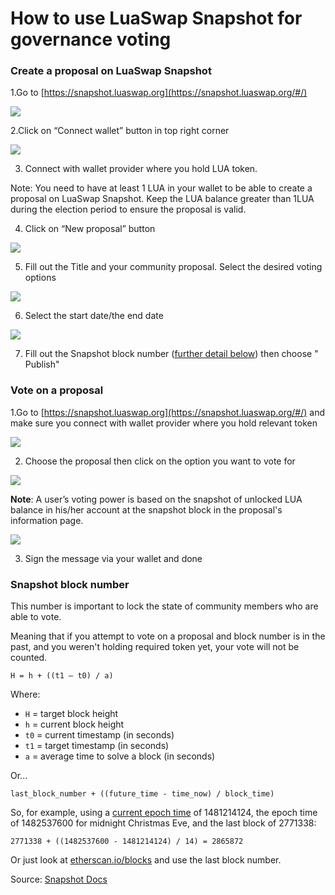 # How to use LuaSwap Snapshot for governance voting

### Create a proposal on LuaSwap Snapshot

1.Go to [https://snapshot.luaswap.org](https://snapshot.luaswap.org/#/) 

![](../../.gitbook/assets/screen-shot-2020-10-02-at-9.42.42-am.png)

2.Click on “Connect wallet” button in top right corner 

![](../../.gitbook/assets/screen-shot-2020-10-02-at-9.42.15-am.png)

3. Connect with wallet provider where you hold LUA token. 

Note: You need to have at least 1 LUA in your wallet to be able to create a proposal on LuaSwap Snapshot. Keep the LUA balance greater than 1LUA during the election period to ensure the proposal is valid.

4. Click on “New proposal” button 

![](../../.gitbook/assets/screen-shot-2020-10-02-at-9.51.58-am.png)

5. Fill out the Title and your community proposal. Select the desired voting options

![](../../.gitbook/assets/screen-shot-2020-10-02-at-9.52.09-am.png)

6. Select the start date/the end date

![](../../.gitbook/assets/screen-shot-2020-10-02-at-9.54.03-am.png)

7. Fill out the Snapshot block number \([further detail below](how-to-use-luaswap-snapshot-for-governance-voting.md#snapshot-block-number)\) then choose " Publish"

### Vote on a proposal

1.Go to [https://snapshot.luaswap.org](https://snapshot.luaswap.org/#/) and make sure you connect with wallet provider where you hold relevant token

![](../../.gitbook/assets/screen-shot-2020-10-02-at-10.07.34-am.png)

2. Choose the proposal then click on the option you want to vote for 

![](../../.gitbook/assets/screen-shot-2020-10-02-at-10.13.45.png)

**Note**: A user’s voting power is based on the snapshot of unlocked LUA balance in his/her account at the snapshot block in the proposal's information page.

![](../../.gitbook/assets/screen-shot-2020-10-02-at-10.19.44-am.png)



3. Sign the message via your wallet and done

### **Snapshot block number**

This number is important to lock the state of community members who are able to vote.

Meaning that if you attempt to vote on a proposal and block number is in the past, and you weren't holding required token yet, your vote will not be counted.

`H = h + ((t1 — t0) / a)`

Where:

* `H` = target block height
* `h` = current block height
* `t0` = current timestamp \(in seconds\)
* `t1` = target timestamp \(in seconds\)
* `a` = average time to solve a block \(in seconds\)

Or...

`last_block_number + ((future_time - time_now) / block_time)`

So, for example, using a [current epoch time](https://www.epochconverter.com) of 1481214124, the epoch time of 1482537600 for midnight Christmas Eve, and the last block of 2771338:

`2771338 + ((1482537600 - 1481214124) / 14) = 2865872`

Or just look at [etherscan.io/blocks](https://etherscan.io/blocks) and use the last block number.

Source: [Snapshot Docs](https://docs.snapshot.page/guides/create-a-proposal#snapshot-block-number)





